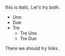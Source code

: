
this is *italic*, Let's try both.
- Uno  
- Due 
- Tre
    - Tre Uno  
    - Tre Due

There we should try links.
